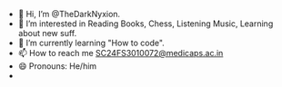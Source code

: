 - 👋 Hi, I’m @TheDarkNyxion.
- 👀 I’m interested in Reading Books, Chess, Listening Music, Learning about new suff.
- 🌱 I’m currently learning "How to code".
- 📫 How to reach me SC24FS3010072@medicaps.ac.in
- 😄 Pronouns: He/him
- 

<!---
TheDarkNyxion/TheDarkNyxion is a ✨ special ✨ repository because its `README.md` (this file) appears on your GitHub profile.
You can click the Preview link to take a look at your changes.
--->
